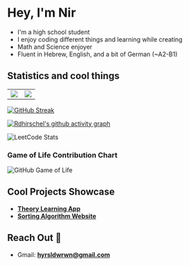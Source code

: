 # Hey, I'm Nir

- I'm a high school student
- I enjoy coding different things and learning while creating
- Math and Science enjoyer
- Fluent in Hebrew, English, and a bit of German (~A2-B1)

## Statistics and cool things



<table>
  <tr>
    <td valign="top"><img src="https://github-readme-stats.vercel.app/api?username=Rdhirschel&show_icons=true&theme=dark"></td>
    <td valign="top"><img src="https://github-readme-stats.vercel.app/api/top-langs/?username=Rdhirschel&langs_count=6&layout=compact&theme=dark&cache_seconds=1800"></td>
  </tr>
</table>

[![GitHub Streak](https://streak-stats.demolab.com?user=Rdhirschel&theme=merko&hide_border=true&border_radius=5&date_format=j/n/Y&card_width=822&dates=A3EBAF)](https://git.io/streak-stats)

[![Rdhirschel's github activity graph](https://github-readme-activity-graph.vercel.app/graph?username=Rdhirschel&theme=github-compact)](https://github.com/ashutosh00710/github-readme-activity-graph)

![LeetCode Stats](https://leetcard.jacoblin.cool/Rdhirschel?theme=nord&font=Righteous&ext=heatmap)

### Game of Life Contribution Chart
![GitHub Game of Life](https://github4life.herokuapp.com/Rdhirschel.gif?z=6)

## Cool Projects Showcase
- [**Theory Learning App**](https://github.com/Rdhirschel/Theory)
- [**Sorting Algorithm Website**](https://github.com/Rdhirschel/Sorting-Algorithms-Website)

## Reach Out 👋

- Gmail: **hyrsldwrwn@gmail.com**
